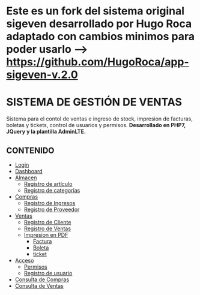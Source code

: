 # Este es un fork del sistema original sigeven desarrollado por Hugo Roca adaptado con cambios minimos para poder usarlo --> https://github.com/HugoRoca/app-sigeven-v.2.0
# SISTEMA DE GESTIÓN DE VENTAS
Sistema para el contol de ventas e ingreso de stock, impresion de facturas, boletas y tickets, control de usuarios y permisos. **Desarrollado en PHP7, JQuery y la plantilla AdminLTE.**

## CONTENIDO
* [Login](#login)
* [Dashboard](#dashboard)
* [Almacen]()
	- [Registro de artículo](#registro-de-artículos)
	- [Registro de categorías](#registro-de-categoria)
* [Compras]()
	- [Registro de Ingresos](#registro-ingreso)
	- [Registro de Proveedor](#registro-proveedor)
* [Ventas]()
	- [Registro de Cliente](#registro-cliente)
	- [Registro de Ventas](#registro-ventas)
	- [Impresion en PDF]()
		- [Factura](#factura)
		- [Boleta](#boleta)
		- [ticket](#ticket)
* [Acceso]()
	- [Permisos](#lista-permiso)
	- [Registro de usuario](#registro-usuario)
* [Consulta de Compras](#consulta-compra)
* [Consulta de Ventas](#consulta-venta)
